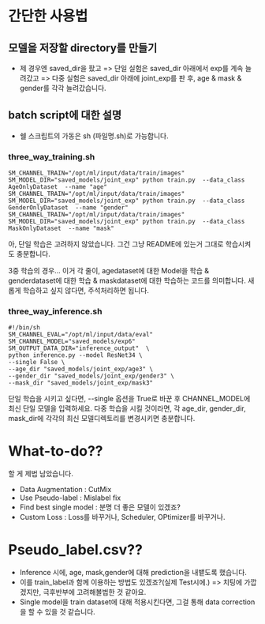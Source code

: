 # 간단한 사용법

## 모델을 저장할 directory를 만들기

-  제 경우엔 saved_dir을 팠고
=> 단일 실험은 saved_dir 아래에서 exp를 계속 늘려갔고
=> 다중 실험은 saved_dir 아래에 joint_exp를 판 후, age & mask & gender를 각각 늘려갔습니다.

## batch script에 대한 설명

- 쉘 스크립트의 가동은 sh (파일명.sh)로 가능합니다.

### three_way_training.sh

```
SM_CHANNEL_TRAIN="/opt/ml/input/data/train/images" SM_MODEL_DIR="saved_models/joint_exp" python train.py  --data_class AgeOnlyDataset  --name "age"
SM_CHANNEL_TRAIN="/opt/ml/input/data/train/images" SM_MODEL_DIR="saved_models/joint_exp" python train.py  --data_class GenderOnlyDataset  --name "gender"
SM_CHANNEL_TRAIN="/opt/ml/input/data/train/images" SM_MODEL_DIR="saved_models/joint_exp" python train.py  --data_class MaskOnlyDataset  --name "mask"
```

아, 단일 학습은 고려하지 않았습니다. 그건 그냥 README에 있는거 그대로 학습시켜도 충분합니다.

3중 학습의 경우...
이거 각 줄이, agedataset에 대한 Model을 학습 & genderdataset에 대한 학습 & maskdataset에 대한 학습하는 코드를 의미합니다.
새롭게 학습하고 싶지 않다면, 주석처리하면 됩니다.

### three_way_inference.sh
```
#!/bin/sh
SM_CHANNEL_EVAL="/opt/ml/input/data/eval" SM_CHANNEL_MODEL="saved_models/exp6" SM_OUTPUT_DATA_DIR="inference_output"  \
python inference.py --model ResNet34 \
--single False \
--age_dir "saved_models/joint_exp/age3" \
--gender_dir "saved_models/joint_exp/gender3" \
--mask_dir "saved_models/joint_exp/mask3"
```
단일 학습을 시키고 싶다면, --single 옵션을 True로 바꾼 후 CHANNEL_MODEL에 최신 단일 모델을 입력하세요.
다중 학습을 시킬 것이라면,
각 age_dir, gender_dir, mask_dir에 각각의 최신 모델디렉토리를 변경시키면 충분합니다.


# What-to-do??

할 게 제법 남았습니다.

- Data Augmentation : CutMix
- Use Pseudo-label : Mislabel fix
- Find best single model : 분명 더 좋은 모델이 있겠죠?
- Custom Loss : Loss를 바꾸거나, Scheduler, OPtimizer를 바꾸거나.

# Pseudo_label.csv??
- Inference 시에, age, mask,gender에 대해 prediction을 내뱉도록 했습니다.
- 이를 train_label과 함께 이용하는 방법도 있겠죠?(실제 Test시에.) => 치팅에 가깝겠지만, 극후반부에 고려해볼법한 것 같아요.
- Single model을 train dataset에 대해 적용시킨다면, 그걸 통해 data correction을 할 수 있을 것 같습니다.


